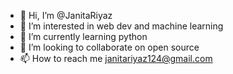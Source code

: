 - 👋 Hi, I’m @JanitaRiyaz
- 👀 I’m interested in web dev and machine learning
- 🌱 I’m currently learning python
- 💞️ I’m looking to collaborate on open source
- 📫 How to reach me janitariyaz124@gmail.com

<!---
JanitaRiyaz/JanitaRiyaz is a ✨ special ✨ repository because its `README.md` (this file) appears on your GitHub profile.
You can click the Preview link to take a look at your changes.
--->
